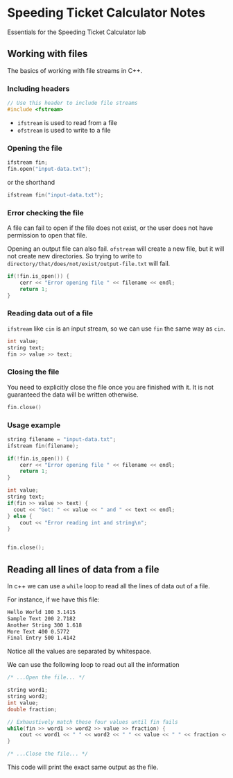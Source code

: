 # Speeding Ticket Calculator Notes

Essentials for the Speeding Ticket Calculator lab

## Working with files

The basics of working with file streams in C++.

### Including headers

```cpp
// Use this header to include file streams
#include <fstream>
```

- `ifstream` is used to read from a file
- `ofstream` is used to write to a file

### Opening the file

```cpp
ifstream fin;
fin.open("input-data.txt");
```

or the shorthand

```cpp
ifstream fin("input-data.txt");
```

### Error checking the file

A file can fail to open if the file does not exist, or the user does not have permission to open that file.

Opening an output file can also fail. `ofstream` will create a new file, but it will not create new directories.
So trying to write to `directory/that/does/not/exist/output-file.txt` will fail.

```cpp
if(!fin.is_open()) {
    cerr << "Error opening file " << filename << endl;
    return 1;
}
```

### Reading data out of a file

`ifstream` like `cin` is an input stream, so we can use `fin` the same way as `cin`.

```cpp
int value;
string text;
fin >> value >> text;
```

### Closing the file

You need to explicitly close the file once you are finished with it. It is not guaranteed the data will be written otherwise.

```cpp
fin.close()
```

### Usage example

```cpp
string filename = "input-data.txt";
ifstream fin(filename);

if(!fin.is_open()) {
    cerr << "Error opening file " << filename << endl;
    return 1;
}

int value;
string text;
if(fin >> value >> text) {
  cout << "Got: " << value << " and " << text << endl;
} else {
    cout << "Error reading int and string\n";
}


fin.close();
```

## Reading all lines of data from a file

In c++ we can use a `while` loop to read all the lines of data out of a file.

For instance, if we have this file:

```txt
Hello World 100 3.1415
Sample Text 200 2.7182
Another String 300 1.618
More Text 400 0.5772
Final Entry 500 1.4142

```

Notice all the values are separated by whitespace.

We can use the following loop to read out all the information

```cpp
/* ...Open the file... */

string word1;
string word2;
int value;
double fraction;

// Exhaustively match these four values until fin fails
while(fin >> word1 >> word2 >> value >> fraction) {
    cout << word1 << " " << word2 << " " << value << " " << fraction << endl;
}

/* ...Close the file... */
```

This code will print the exact same output as the file.
